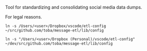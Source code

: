 Tool for standardizing and consolidating social media data dumps.

For legal reasons.

```
ln -s /Users/<user>/Dropbox/vscode/etl-config ~/src/github.com/toba/message-etl/lib/config

ln -s "/Users/<user>/Dropbox (Personal)/vscode/etl-config" ~/dev/src/github.com/toba/message-etl/lib/config
```
